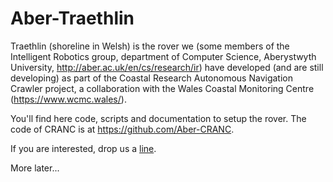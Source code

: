 # Aber-Traethlin

Traethlin (shoreline in Welsh) is the rover we (some members of the Intelligent Robotics group, department of Computer Science, Aberystwyth University, http://aber.ac.uk/en/cs/research/ir) have developed (and are still developing) as part of the Coastal Research Autonomous Navigation Crawler project, a collaboration with the Wales Coastal Monitoring Centre (https://www.wcmc.wales/).

You'll find here code, scripts and documentation to setup the rover.  The code of CRANC is at https://github.com/Aber-CRANC.

If you are interested, drop us a [line](mailto:cs-robotics@aber.ac.uk?subject=Traethlin).

More later...
